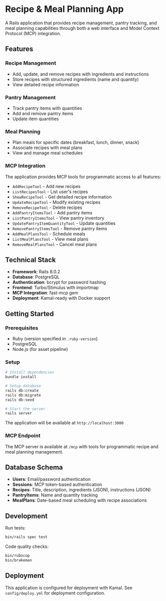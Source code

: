 # Recipe & Meal Planning App

A Rails application that provides recipe management, pantry tracking, and meal planning capabilities through both a web interface and Model Context Protocol (MCP) integration.

## Features

### Recipe Management
- Add, update, and remove recipes with ingredients and instructions
- Store recipes with structured ingredients (name and quantity)
- View detailed recipe information

### Pantry Management
- Track pantry items with quantities
- Add and remove pantry items
- Update item quantities

### Meal Planning
- Plan meals for specific dates (breakfast, lunch, dinner, snack)
- Associate recipes with meal plans
- View and manage meal schedules

### MCP Integration
The application provides MCP tools for programmatic access to all features:
- `AddRecipeTool` - Add new recipes
- `ListRecipesTool` - List user's recipes
- `ShowRecipeTool` - Get detailed recipe information
- `UpdateRecipeTool` - Modify existing recipes
- `RemoveRecipeTool` - Delete recipes
- `AddPantryItemsTool` - Add pantry items
- `ListPantryItemsTool` - View pantry inventory
- `UpdatePantryItemQuantityTool` - Update quantities
- `RemovePantryItemsTool` - Remove pantry items
- `AddMealPlansTool` - Schedule meals
- `ListMealPlansTool` - View meal plans
- `RemoveMealPlansTool` - Cancel meal plans

## Technical Stack

- **Framework**: Rails 8.0.2
- **Database**: PostgreSQL
- **Authentication**: bcrypt for password hashing
- **Frontend**: Turbo/Stimulus with importmap
- **MCP Integration**: fast-mcp gem
- **Deployment**: Kamal-ready with Docker support

## Getting Started

### Prerequisites
- Ruby (version specified in `.ruby-version`)
- PostgreSQL
- Node.js (for asset pipeline)

### Setup
```bash
# Install dependencies
bundle install

# Setup database
rails db:create
rails db:migrate
rails db:seed

# Start the server
rails server
```

The application will be available at `http://localhost:3000`

### MCP Endpoint
The MCP server is available at `/mcp` with tools for programmatic recipe and meal planning management.

## Database Schema

- **Users**: Email/password authentication
- **Sessions**: MCP token-based authentication
- **Recipes**: Title, description, ingredients (JSON), instructions (JSON)
- **PantryItems**: Name and quantity tracking
- **MealPlans**: Date-based meal scheduling with recipe associations

## Development

Run tests:
```bash
bin/rails spec test                                                                                                                                                                                                          
```

Code quality checks:
```bash
bin/rubocop
bin/brakeman
```

## Deployment

This application is configured for deployment with Kamal. See `config/deploy.yml` for deployment configuration.